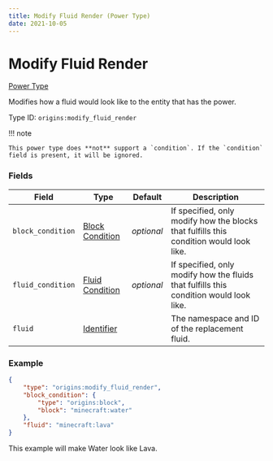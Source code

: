 ```yaml
---
title: Modify Fluid Render (Power Type)
date: 2021-10-05
---
```


# Modify Fluid Render

[Power Type](../power_types.md)

Modifies how a fluid would look like to the entity that has the power.

Type ID: `origins:modify_fluid_render`

!!! note

    This power type does **not** support a `condition`. If the `condition` field is present, it will be ignored.

### Fields

Field | Type | Default | Description
------|------|---------|-------------
`block_condition` | [Block Condition](../block_conditions.md) | _optional_ | If specified, only modify how the blocks that fulfills this condition would look like.
`fluid_condition` | [Fluid Condition](../fluid_conditions.md) | _optional_ | If specified, only modify how the fluids that fulfills this condition would look like.
`fluid` | [Identifier](../types/data_types/identifier.md) | | The namespace and ID of the replacement fluid.

### Example
```json
{
    "type": "origins:modify_fluid_render",
    "block_condition": {
        "type": "origins:block",
        "block": "minecraft:water"
    },
    "fluid": "minecraft:lava"
}
```
This example will make Water look like Lava.